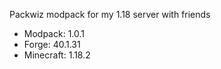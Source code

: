 Packwiz modpack for my 1.18 server with friends

- Modpack: 1.0.1
- Forge: 40.1.31
- Minecraft: 1.18.2